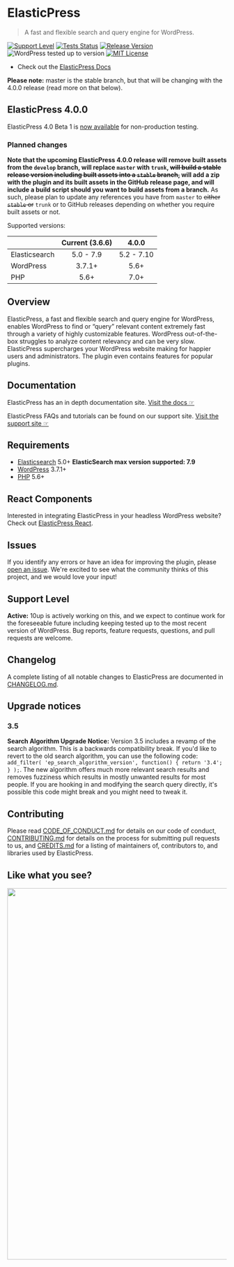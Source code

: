 # ElasticPress

> A fast and flexible search and query engine for WordPress.

[![Support Level](https://img.shields.io/badge/support-active-green.svg)](#support-level) [![Tests Status](https://github.com/10up/ElasticPress/actions/workflows/test.yml/badge.svg?branch=develop)](https://github.com/10up/ElasticPress) [![Release Version](https://img.shields.io/github/release/10up/ElasticPress.svg)](https://github.com/10up/ElasticPress/releases/latest) ![WordPress tested up to version](https://img.shields.io/badge/WordPress-v5.8%20tested-success.svg) [![MIT License](https://img.shields.io/github/license/10up/ElasticPress.svg)](https://github.com/10up/ElasticPress/blob/develop/LICENSE.md)

* Check out the [ElasticPress Docs](http://10up.github.io/ElasticPress/)

**Please note:** master is the stable branch, but that will be changing with the 4.0.0 release (read more on that below).

## ElasticPress 4.0.0

ElasticPress 4.0 Beta 1 is [now available](https://github.com/10up/ElasticPress/releases/tag/4.0.0-beta.1) for non-production testing.

### Planned changes

**Note that the upcoming ElasticPress 4.0.0 release will remove built assets from the `develop` branch, will replace `master` with `trunk`, ~~will build a stable release version including built assets into a `stable` branch,~~ will add a zip with the plugin and its built assets in the GitHub release page, and will include a build script should you want to build assets from a branch.**  As such, please plan to update any references you have from `master` to ~~either `stable` or~~ `trunk` or to GitHub releases depending on whether you require built assets or not.

Supported versions:

||Current (3.6.6)|4.0.0|
|---|:---:|:---:|
|Elasticsearch|5.0 - 7.9|5.2 - 7.10|
|WordPress|3.7.1+|5.6+|
|PHP|5.6+|7.0+|

## Overview

ElasticPress, a fast and flexible search and query engine for WordPress, enables WordPress to find or “query” relevant content extremely fast through a variety of highly customizable features. WordPress out-of-the-box struggles to analyze content relevancy and can be very slow. ElasticPress supercharges your WordPress website making for happier users and administrators. The plugin even contains features for popular plugins.

## Documentation

ElasticPress has an in depth documentation site. [Visit the docs ☞](http://10up.github.io/ElasticPress/)

ElasticPress FAQs and tutorials can be found on our support site. [Visit the support site ☞](https://elasticpress.zendesk.com/hc/en-us)

## Requirements

* [Elasticsearch](https://www.elastic.co) 5.0+ **ElasticSearch max version supported: 7.9**
* [WordPress](http://wordpress.org) 3.7.1+
* [PHP](https://php.net/) 5.6+

## React Components

Interested in integrating ElasticPress in your headless WordPress website? Check out [ElasticPress React](https://github.com/10up/elasticpress-react).

## Issues

If you identify any errors or have an idea for improving the plugin, please [open an issue](https://github.com/10up/ElasticPress/issues?state=open). We're excited to see what the community thinks of this project, and we would love your input!

## Support Level

**Active:** 10up is actively working on this, and we expect to continue work for the foreseeable future including keeping tested up to the most recent version of WordPress.  Bug reports, feature requests, questions, and pull requests are welcome.

## Changelog

A complete listing of all notable changes to ElasticPress are documented in [CHANGELOG.md](https://github.com/10up/elasticpress/blob/develop/CHANGELOG.md).

## Upgrade notices

### 3.5

**Search Algorithm Upgrade Notice:** Version 3.5 includes a revamp of the search algorithm. This is a backwards compatibility break. If you'd like to revert to the old search algorithm, you can use the following code: `add_filter( 'ep_search_algorithm_version', function() { return '3.4'; } );`. The new algorithm offers much more relevant search results and removes fuzziness which results in mostly unwanted results for most people. If you are hooking in and modifying the search query directly, it's possible this code might break and you might need to tweak it.

## Contributing

Please read [CODE_OF_CONDUCT.md](https://github.com/10up/elasticpress/blob/develop/CODE_OF_CONDUCT.md) for details on our code of conduct, [CONTRIBUTING.md](https://github.com/10up/elasticpress/blob/develop/CONTRIBUTING.md) for details on the process for submitting pull requests to us, and [CREDITS.md](https://github.com/10up/elasticpress/blob/develop/CREDITS.md) for a listing of maintainers of, contributors to, and libraries used by ElasticPress.

## Like what you see?

<p align="center">
<a href="http://10up.com/contact/"><img src="https://10up.com/uploads/2016/10/10up-Github-Banner.png" width="850"></a>
</p>
